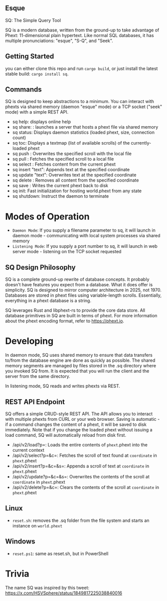Esque
-----
SQ: The Simple Query Tool

SQ is a modern database, written from the ground-up to take advantage of Phext: 11-dimensional plain hypertext. Like normal SQL databases, it has multiple pronunciations: "esque", "S-Q", and "Seek".


## Getting Started

you can either clone this repo and run `cargo build`, or just install the latest stable build: `cargo install sq`.

## Commands

SQ is designed to keep abstractions to a minimum. You can interact with phexts via shared memory (daemon "esque" mode) or a TCP socket ("seek" mode) with a simple REST API.

* sq help: displays online help
* sq share: <file>: launches a server that hosts a phext file via shared memory
* sq status: Displays daemon statistics (loaded phext, size, connection count)
* sq toc: Displays a textmap (list of available scrolls) of the currently-loaded phext
* sq push <coord> <file>: Overwrites the specified scroll with the local file
* sq pull <coord> <file>: Fetches the specified scroll to a local file
* sq select <coord>: Fetches content from the current phext
* sq insert <coord> "text": Appends text at the specified coordinate
* sq update <coord> "text": Overwrites text at the specified coordinate
* sq delete <coord>: Removes all content from the specified coordinate
* sq save <file>: Writes the current phext back to disk
* sq init: Fast initialization for hosting world.phext from any state
* sq shutdown: Instruct the daemon to terminate

# Modes of Operation

* `Daemon Mode`: If you supply a filename parameter to sq, it will launch in daemon mode - communicating with local system processes via shared memory
* `Listening Mode`: If you supply a port number to sq, it will launch in web server mode - listening on the TCP socket requested

## SQ Design Philosophy

SQ is a complete ground-up rewrite of database concepts. It probably doesn't have features you expect from a database. What it does offer is simplicity. SQ is designed to mirror computer architecture in 2025, not 1970. Databases are stored in phext files using variable-length scrolls. Essentially, everything in a phext database is a string.

SQ leverages Rust and libphext-rs to provide the core data store. All database primitives in SQ are built in terms of phext. For more information about the phext encoding format, refer to https://phext.io.

# Developing

In daemon mode, SQ uses shared memory to ensure that data transfers to/from the database engine are done as quickly as possible. The shared memory segments are managed by files stored in the .sq directory where you invoked SQ from. It is expected that you will run the client and the server from the same directory.

In listening mode, SQ reads and writes phexts via REST.

## REST API Endpoint

SQ offers a simple CRUD-style REST API. The API allows you to interact with multiple phexts from CURL or your web browser. Saving is automatic - if a command changes the content of a phext, it will be saved to disk immediately. Note that if you change the loaded phext without issuing a load command, SQ will automatically reload from disk first.

* /api/v2/load?p=<phext>: Loads the entire contents of `phext`.phext into the current context
* /api/v2/select?p=<phext>&c=<coordinate>: Fetches the scroll of text found at `coordinate` in `phext`.phext
* /api/v2/insert?p=<phext>&c=<coordinate>&s=<scroll>: Appends a scroll of text at `coordinate` in `phext`.phext
* /api/v2/update?p=<phext>&c=<coordinate>&s=<scroll>: Overwrites the contents of the scroll at `coordinate` in `phext`.phext
* /api/v2/delete?p=<phext>&c=<coordinate>: Clears the contents of the scroll at `coordinate` in `phext`.phext

## Linux
- `reset.sh`: removes the .sq folder from the file system and starts an instance on `world.phext`

## Windows
- `reset.ps1`: same as reset.sh, but in PowerShell

# Trivia

The name SQ was inspired by this tweet:
https://x.com/HSVSphere/status/1849817225038840016
